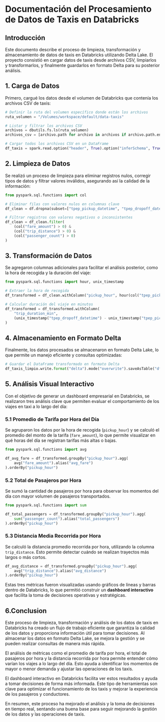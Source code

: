 # Documentación del Procesamiento de Datos de Taxis en Databricks

## Introducción

Este documento describe el proceso de limpieza, transformación y almacenamiento de datos de taxis en Databricks utilizando Delta Lake. El proyecto consistió en cargar datos de taxis desde archivos CSV, limpiarlos y transformarlos, y finalmente guardarlos en formato Delta para su posterior análisis.

## 1. Carga de Datos

Primero, cargué los datos desde el volumen de Databricks que contenía los archivos CSV de taxis:

```python
# Definir la ruta del volumen específico donde están los archivos
ruta_volumen = "/Volumes/workspace/default/data-taxis"

# Listar y filtrar los archivos CSV
archivos = dbutils.fs.ls(ruta_volumen)
archivos_csv = [archivo.path for archivo in archivos if archivo.path.endswith(".csv")]

# Cargar todos los archivos CSV en un DataFrame
df_taxis = spark.read.option("header", True).option("inferSchema", True).csv(ruta_volumen)
```

## 2. Limpieza de Datos

Se realizó un proceso de limpieza para eliminar registros nulos, corregir tipos de datos y filtrar valores inválidos, asegurando así la calidad de la información:

```python
from pyspark.sql.functions import col

# Eliminar filas con valores nulos en columnas clave
df_clean = df.dropna(subset=["tpep_pickup_datetime", "tpep_dropoff_datetime", "fare_amount"])

# Filtrar registros con valores negativos o inconsistentes
df_clean = df_clean.filter(
    (col("fare_amount") > 0) & 
    (col("trip_distance") > 0) & 
    (col("passenger_count") > 0)
)
```

## 3. Transformación de Datos

Se agregaron columnas adicionales para facilitar el análisis posterior, como la hora de recogida y la duración del viaje:

```python
from pyspark.sql.functions import hour, unix_timestamp

# Extraer la hora de recogida
df_transformed = df_clean.withColumn("pickup_hour", hour(col("tpep_pickup_datetime")))

# Calcular duración del viaje en minutos
df_transformed = df_transformed.withColumn(
    "trip_duration_min",
    (unix_timestamp("tpep_dropoff_datetime") - unix_timestamp("tpep_pickup_datetime")) / 60
)
```

## 4. Almacenamiento en Formato Delta

Finalmente, los datos procesados se almacenaron en formato Delta Lake, lo que permite un manejo eficiente y consultas optimizadas:

```python
# Guardar el DataFrame transformado en formato Delta
df_taxis_limpio.write.format("delta").mode("overwrite").saveAsTable("df_limpio_delta")
```

## 5. Análisis Visual Interactivo

Con el objetivo de generar un dashboard empresarial en Databricks, se realizaron tres análisis clave que permiten evaluar el comportamiento de los viajes en taxi a lo largo del día:

### 5.1 Promedio de Tarifa por Hora del Día

Se agruparon los datos por la hora de recogida (`pickup_hour`) y se calculó el promedio del monto de la tarifa (`fare_amount`), lo que permite visualizar en qué horas del día se registran tarifas más altas o bajas.

```python
from pyspark.sql.functions import avg

df_avg_fare = df_transformed.groupBy("pickup_hour").agg(
    avg("fare_amount").alias("avg_fare")
).orderBy("pickup_hour")
```

### 5.2 Total de Pasajeros por Hora

Se sumó la cantidad de pasajeros por hora para observar los momentos del día con mayor volumen de pasajeros transportados.

```python
from pyspark.sql.functions import sum

df_total_passengers = df_transformed.groupBy("pickup_hour").agg(
    sum("passenger_count").alias("total_passengers")
).orderBy("pickup_hour")
```

### 5.3 Distancia Media Recorrida por Hora

Se calculó la distancia promedio recorrida por hora, utilizando la columna `trip_distance`. Esto permite detectar cuándo se realizan trayectos más largos o más cortos.

```python
df_avg_distance = df_transformed.groupBy("pickup_hour").agg(
    avg("trip_distance").alias("avg_distance")
).orderBy("pickup_hour")
```

Estas tres métricas fueron visualizadas usando gráficos de líneas y barras dentro de Databricks, lo que permitió construir un **dashboard interactivo** que facilita la toma de decisiones operativas y estratégicas.

## 6.Conclusion
Este proceso de limpieza, transformación y análisis de los datos de taxis en Databricks ha creado un flujo de trabajo eficiente que garantiza la calidad de los datos y proporciona información útil para tomar decisiones. Al almacenar los datos en formato Delta Lake, se mejora la gestión y se pueden realizar consultas de manera más rápida.

El análisis de métricas como el promedio de tarifa por hora, el total de pasajeros por hora y la distancia recorrida por hora permite entender cómo varían los viajes a lo largo del día. Esto ayuda a identificar los momentos de mayor o menor demanda y ajustar las operaciones de los taxis.

El dashboard interactivo en Databricks facilita ver estos resultados y ayuda a tomar decisiones de forma más informada. Este tipo de herramientas son clave para optimizar el funcionamiento de los taxis y mejorar la experiencia de los pasajeros y conductores.

En resumen, este proceso ha mejorado el análisis y la toma de decisiones en tiempo real, sentando una buena base para seguir mejorando la gestión de los datos y las operaciones de taxis.
